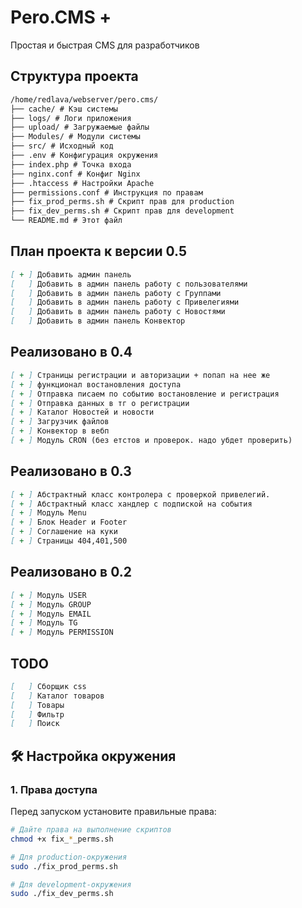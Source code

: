 # Pero.CMS +

Простая и быстрая CMS для разработчиков

## Структура проекта

```markdown
/home/redlava/webserver/pero.cms/
├── cache/ # Кэш системы
├── logs/ # Логи приложения
├── upload/ # Загружаемые файлы
├── Modules/ # Модули системы
├── src/ # Исходный код
├── .env # Конфигурация окружения
├── index.php # Точка входа
├── nginx.conf # Конфиг Nginx
├── .htaccess # Настройки Apache
├── permissions.conf # Инструкция по правам
├── fix_prod_perms.sh # Скрипт прав для production
├── fix_dev_perms.sh # Скрипт прав для development
└── README.md # Этот файл

```
## План проекта к версии 0.5

```markdown
[ + ] Добавить админ панель
[   ] Добавить в админ панель работу с пользователями
[   ] Добавить в админ панель работу с Группами
[   ] Добавить в админ панель работу с Привелегиями
[   ] Добавить в админ панель работу с Новостями
[   ] Добавить в админ панель Конвектор

```

## Реализовано в 0.4

```markdown
[ + ] Страницы регистрации и авторизации + попап на нее же
[ + ] функционал востановления доступа
[ + ] Отправка писаем по событию востановление и регистрация
[ + ] Отправка данных в тг о регистрации
[ + ] Каталог Новостей и новости
[ + ] Загрузчик файлов
[ + ] Конвектор в вебп 
[ + ] Модуль CRON (без етстов и проверок. надо убдет проверить)

```

## Реализовано в  0.3

```markdown
[ + ] Абстрактный класс контролера с проверкой привелегий.
[ + ] Абстрактный класс хандлер с подпиской на события
[ + ] Модуль Menu
[ + ] Блок Header и Footer
[ + ] Соглашение на куки
[ + ] Страницы 404,401,500

```

## Реализовано в 0.2

```markdown
[ + ] Модуль USER
[ + ] Модуль GROUP
[ + ] Модуль EMAIL
[ + ] Модуль TG
[ + ] Модуль PERMISSION

```

## TODO

```markdown
[   ] Сборщик css
[   ] Каталог товаров
[   ] Товары
[   ] Фильтр
[   ] Поиск

```
## 🛠 Настройка окружения

### 1. Права доступа

Перед запуском установите правильные права:

```bash
# Дайте права на выполнение скриптов
chmod +x fix_*_perms.sh

# Для production-окружения
sudo ./fix_prod_perms.sh

# Для development-окружения
sudo ./fix_dev_perms.sh
```